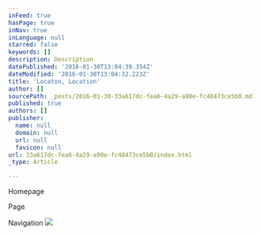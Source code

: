```yaml
---
inFeed: true
hasPage: true
inNav: true
inLanguage: null
starred: false
keywords: []
description: Description
datePublished: '2016-01-30T13:04:39.354Z'
dateModified: '2016-01-30T13:04:32.223Z'
title: 'Locaton, Location'
author: []
sourcePath: _posts/2016-01-30-33a617dc-fea6-4a29-a90e-fc48473ce5b0.md
published: true
authors: []
publisher:
  name: null
  domain: null
  url: null
  favicon: null
url: 33a617dc-fea6-4a29-a90e-fc48473ce5b0/index.html
_type: Article

---
```

Homepage

Page

Navigation
![](https://the-grid-user-content.s3-us-west-2.amazonaws.com/925cf604-af28-4e2f-b7bc-0c24293c7b2e.jpg)